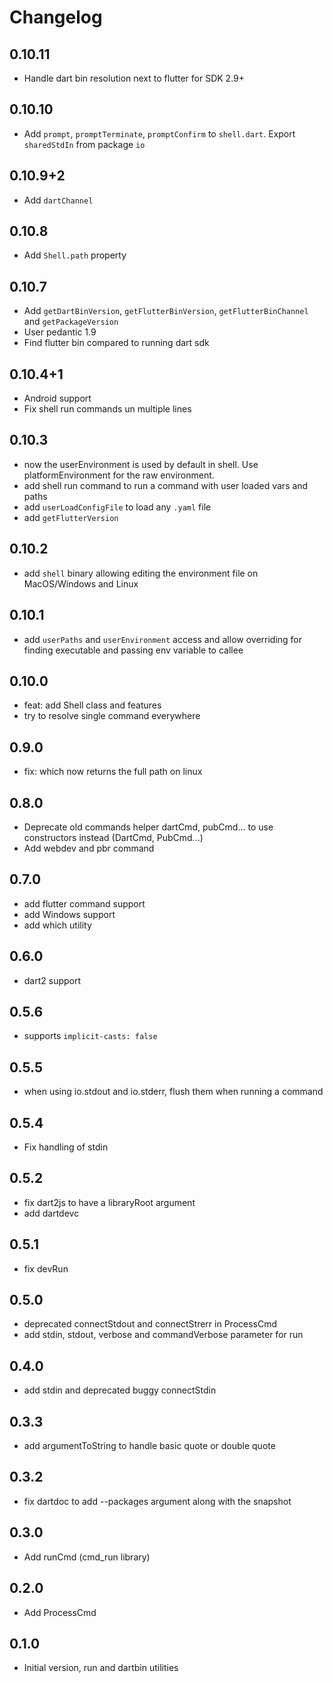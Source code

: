 # Changelog

## 0.10.11

* Handle dart bin resolution next to flutter for SDK 2.9+

## 0.10.10

* Add `prompt`, `promptTerminate`, `promptConfirm` to `shell.dart`. Export `sharedStdIn` from package `io`

## 0.10.9+2

* Add `dartChannel`

## 0.10.8

* Add `Shell.path` property

## 0.10.7

* Add `getDartBinVersion`, `getFlutterBinVersion`, `getFlutterBinChannel` and `getPackageVersion`
* User pedantic 1.9
* Find flutter bin compared to running dart sdk

## 0.10.4+1

* Android support
* Fix shell run commands un multiple lines

## 0.10.3

* now the userEnvironment is used by default in shell. Use platformEnvironment for the raw environment.
* add shell run command to run a command with user loaded vars and paths
* add `userLoadConfigFile` to load any `.yaml` file
* add `getFlutterVersion`

## 0.10.2

* add `shell` binary allowing editing the environment file on MacOS/Windows and Linux

## 0.10.1

* add `userPaths` and `userEnvironment` access and allow overriding for finding executable and passing env variable
to callee

## 0.10.0

* feat: add Shell class and features
* try to resolve single command everywhere

## 0.9.0

* fix: which now returns the full path on linux

## 0.8.0

* Deprecate old commands helper dartCmd, pubCmd... to use constructors instead
  (DartCmd, PubCmd...)
* Add webdev and pbr command 

## 0.7.0

* add flutter command support
* add Windows support
* add which utility

## 0.6.0

* dart2 support

## 0.5.6

* supports `implicit-casts: false`

## 0.5.5

* when using io.stdout and io.stderr, flush them when running a command

## 0.5.4

* Fix handling of stdin

## 0.5.2

* fix dart2js to have a libraryRoot argument
* add dartdevc

## 0.5.1

* fix devRun

## 0.5.0

* deprecated connectStdout and connectStrerr in ProcessCmd
* add stdin, stdout, verbose and commandVerbose parameter for run

## 0.4.0

* add stdin and deprecated buggy connectStdin

## 0.3.3

* add argumentToString to handle basic quote or double quote

## 0.3.2

* fix dartdoc to add --packages argument along with the snapshot

## 0.3.0

* Add runCmd (cmd_run library)

## 0.2.0

* Add ProcessCmd

## 0.1.0

* Initial version, run and dartbin utilities
